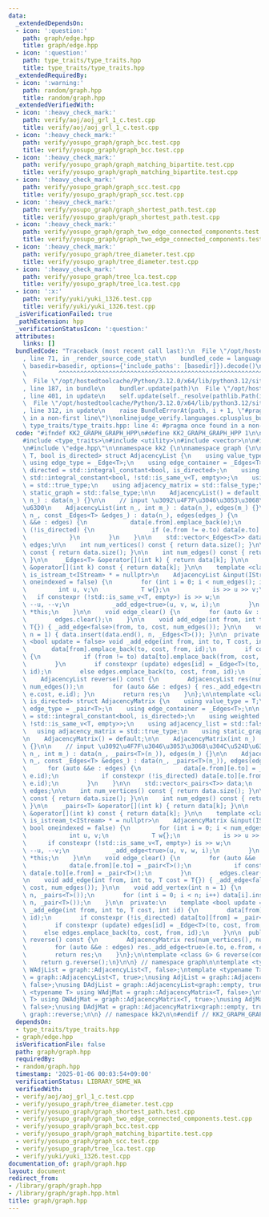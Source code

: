 ```yaml
---
data:
  _extendedDependsOn:
  - icon: ':question:'
    path: graph/edge.hpp
    title: graph/edge.hpp
  - icon: ':question:'
    path: type_traits/type_traits.hpp
    title: type_traits/type_traits.hpp
  _extendedRequiredBy:
  - icon: ':warning:'
    path: random/graph.hpp
    title: random/graph.hpp
  _extendedVerifiedWith:
  - icon: ':heavy_check_mark:'
    path: verify/aoj/aoj_grl_1_c.test.cpp
    title: verify/aoj/aoj_grl_1_c.test.cpp
  - icon: ':heavy_check_mark:'
    path: verify/yosupo_graph/graph_bcc.test.cpp
    title: verify/yosupo_graph/graph_bcc.test.cpp
  - icon: ':heavy_check_mark:'
    path: verify/yosupo_graph/graph_matching_bipartite.test.cpp
    title: verify/yosupo_graph/graph_matching_bipartite.test.cpp
  - icon: ':heavy_check_mark:'
    path: verify/yosupo_graph/graph_scc.test.cpp
    title: verify/yosupo_graph/graph_scc.test.cpp
  - icon: ':heavy_check_mark:'
    path: verify/yosupo_graph/graph_shortest_path.test.cpp
    title: verify/yosupo_graph/graph_shortest_path.test.cpp
  - icon: ':heavy_check_mark:'
    path: verify/yosupo_graph/graph_two_edge_connected_components.test.cpp
    title: verify/yosupo_graph/graph_two_edge_connected_components.test.cpp
  - icon: ':heavy_check_mark:'
    path: verify/yosupo_graph/tree_diameter.test.cpp
    title: verify/yosupo_graph/tree_diameter.test.cpp
  - icon: ':heavy_check_mark:'
    path: verify/yosupo_graph/tree_lca.test.cpp
    title: verify/yosupo_graph/tree_lca.test.cpp
  - icon: ':x:'
    path: verify/yuki/yuki_1326.test.cpp
    title: verify/yuki/yuki_1326.test.cpp
  _isVerificationFailed: true
  _pathExtension: hpp
  _verificationStatusIcon: ':question:'
  attributes:
    links: []
  bundledCode: "Traceback (most recent call last):\n  File \"/opt/hostedtoolcache/Python/3.12.0/x64/lib/python3.12/site-packages/onlinejudge_verify/documentation/build.py\"\
    , line 71, in _render_source_code_stat\n    bundled_code = language.bundle(stat.path,\
    \ basedir=basedir, options={'include_paths': [basedir]}).decode()\n          \
    \         ^^^^^^^^^^^^^^^^^^^^^^^^^^^^^^^^^^^^^^^^^^^^^^^^^^^^^^^^^^^^^^^^^^^^^^^^^^^^^^^^^\n\
    \  File \"/opt/hostedtoolcache/Python/3.12.0/x64/lib/python3.12/site-packages/onlinejudge_verify/languages/cplusplus.py\"\
    , line 187, in bundle\n    bundler.update(path)\n  File \"/opt/hostedtoolcache/Python/3.12.0/x64/lib/python3.12/site-packages/onlinejudge_verify/languages/cplusplus_bundle.py\"\
    , line 401, in update\n    self.update(self._resolve(pathlib.Path(included), included_from=path))\n\
    \  File \"/opt/hostedtoolcache/Python/3.12.0/x64/lib/python3.12/site-packages/onlinejudge_verify/languages/cplusplus_bundle.py\"\
    , line 312, in update\n    raise BundleErrorAt(path, i + 1, \"#pragma once found\
    \ in a non-first line\")\nonlinejudge_verify.languages.cplusplus_bundle.BundleErrorAt:\
    \ type_traits/type_traits.hpp: line 4: #pragma once found in a non-first line\n"
  code: "#ifndef KK2_GRAPH_GRAPH_HPP\n#define KK2_GRAPH_GRAPH_HPP 1\n\n#include <cassert>\n\
    #include <type_traits>\n#include <utility>\n#include <vector>\n\n#include \"../type_traits/type_traits.hpp\"\
    \n#include \"edge.hpp\"\n\nnamespace kk2 {\n\nnamespace graph {\n\ntemplate <class\
    \ T, bool is_directed> struct AdjacencyList {\n    using value_type = T;\n   \
    \ using edge_type = _Edge<T>;\n    using edge_container = _Edges<T>;\n\n    using\
    \ directed = std::integral_constant<bool, is_directed>;\n    using weighted =\
    \ std::integral_constant<bool, !std::is_same_v<T, empty>>;\n    using adjacency_list\
    \ = std::true_type;\n    using adjacency_matrix = std::false_type;\n    using\
    \ static_graph = std::false_type;\n\n    AdjacencyList() = default;\n\n    AdjacencyList(int\
    \ n_) : data(n_) {}\n\n    // input \u3092\u4F7F\u3046\u3053\u3068\u304C\u524D\
    \u63D0\n    AdjacencyList(int n_, int m_) : data(n_), edges(m_) {}\n\n    AdjacencyList(int\
    \ n_, const _Edges<T> &edges_) : data(n_), edges(edges_) {\n        for (auto\
    \ &&e : edges) {\n            data[e.from].emplace_back(e);\n            if constexpr\
    \ (!is_directed) {\n                if (e.from != e.to) data[e.to].emplace_back(e.rev());\n\
    \            }\n        }\n    }\n\n    std::vector<_Edges<T>> data;\n    _Edges<T>\
    \ edges;\n\n    int num_vertices() const { return data.size(); }\n\n    int size()\
    \ const { return data.size(); }\n\n    int num_edges() const { return edges.size();\
    \ }\n\n    _Edges<T> &operator[](int k) { return data[k]; }\n\n    const _Edges<T>\
    \ &operator[](int k) const { return data[k]; }\n\n    template <class IStream,\
    \ is_istream_t<IStream> * = nullptr>\n    AdjacencyList &input(IStream &is, bool\
    \ oneindexed = false) {\n        for (int i = 0; i < num_edges(); i++) {\n   \
    \         int u, v;\n            T w{};\n            is >> u >> v;\n         \
    \   if constexpr (!std::is_same_v<T, empty>) is >> w;\n            if (oneindexed)\
    \ --u, --v;\n            _add_edge<true>(u, v, w, i);\n        }\n        return\
    \ *this;\n    }\n\n    void edge_clear() {\n        for (auto &v : data) v.clear();\n\
    \        edges.clear();\n    }\n\n    void add_edge(int from, int to, T cost =\
    \ T{}) { _add_edge<false>(from, to, cost, num_edges()); }\n\n    void add_vertex(int\
    \ n = 1) { data.insert(data.end(), n, _Edges<T>()); }\n\n  private:\n    template\
    \ <bool update = false> void _add_edge(int from, int to, T cost, int id) {\n \
    \       data[from].emplace_back(to, cost, from, id);\n        if constexpr (!is_directed)\
    \ {\n            if (from != to) data[to].emplace_back(from, cost, to, id);\n\
    \        }\n        if constexpr (update) edges[id] = _Edge<T>(to, cost, from,\
    \ id);\n        else edges.emplace_back(to, cost, from, id);\n    }\n\n  public:\n\
    \    AdjacencyList reverse() const {\n        AdjacencyList res(num_vertices(),\
    \ num_edges());\n        for (auto &&e : edges) { res._add_edge<true>(e.to, e.from,\
    \ e.cost, e.id); }\n        return res;\n    }\n};\n\ntemplate <class T, bool\
    \ is_directed> struct AdjacencyMatrix {\n    using value_type = T;\n    using\
    \ edge_type = _pair<T>;\n    using edge_container = _Edges<T>;\n\n    using directed\
    \ = std::integral_constant<bool, is_directed>;\n    using weighted = std::integral_constant<bool,\
    \ !std::is_same_v<T, empty>>;\n    using adjacency_list = std::false_type;\n \
    \   using adjacency_matrix = std::true_type;\n    using static_graph = std::false_type;\n\
    \n    AdjacencyMatrix() = default;\n\n    AdjacencyMatrix(int n_) : data(n_, _pairs<T>(n_))\
    \ {}\n\n    // input \u3092\u4F7F\u3046\u3053\u3068\u304C\u524D\u63D0\n    AdjacencyMatrix(int\
    \ n_, int m_) : data(n_, _pairs<T>(n_)), edges(m_) {}\n\n    AdjacencyMatrix(int\
    \ n_, const _Edges<T> &edges_) : data(n_, _pairs<T>(n_)), edges(edges_) {\n  \
    \      for (auto &&e : edges) {\n            data[e.from][e.to] = _pair<T>(e.cost,\
    \ e.id);\n            if constexpr (!is_directed) data[e.to][e.from] = _pair<T>(e.cost,\
    \ e.id);\n        }\n    }\n\n    std::vector<_pairs<T>> data;\n    _Edges<T>\
    \ edges;\n\n    int num_vertices() const { return data.size(); }\n\n    int size()\
    \ const { return data.size(); }\n\n    int num_edges() const { return edges.size();\
    \ }\n\n    _pairs<T> &operator[](int k) { return data[k]; }\n\n    const _pairs<T>\
    \ &operator[](int k) const { return data[k]; }\n\n    template <class IStream,\
    \ is_istream_t<IStream> * = nullptr>\n    AdjacencyMatrix &input(IStream &is,\
    \ bool oneindexed = false) {\n        for (int i = 0; i < num_edges(); i++) {\n\
    \            int u, v;\n            T w{};\n            is >> u >> v;\n      \
    \      if constexpr (!std::is_same_v<T, empty>) is >> w;\n            if (oneindexed)\
    \ --u, --v;\n            _add_edge<true>(u, v, w, i);\n        }\n        return\
    \ *this;\n    }\n\n    void edge_clear() {\n        for (auto &&e : edges) {\n\
    \            data[e.from][e.to] = _pair<T>();\n            if constexpr (!is_directed)\
    \ data[e.to][e.from] = _pair<T>();\n        }\n        edges.clear();\n    }\n\
    \n    void add_edge(int from, int to, T cost = T{}) { _add_edge<false>(from, to,\
    \ cost, num_edges()); }\n\n    void add_vertex(int n = 1) {\n        data.insert(data.end(),\
    \ n, _pairs<T>());\n        for (int i = 0; i < n; i++) data[i].insert(data[i].end(),\
    \ n, _pair<T>());\n    }\n\n  private:\n    template <bool update = false> void\
    \ _add_edge(int from, int to, T cost, int id) {\n        data[from][to] = _pair<T>(cost,\
    \ id);\n        if constexpr (!is_directed) data[to][from] = _pair<T>(cost, id);\n\
    \        if constexpr (update) edges[id] = _Edge<T>(to, cost, from, id);\n   \
    \     else edges.emplace_back(to, cost, from, id);\n    }\n\n  public:\n    AdjacencyMatrix\
    \ reverse() const {\n        AdjacencyMatrix res(num_vertices(), num_edges());\n\
    \        for (auto &&e : edges) res._add_edge<true>(e.to, e.from, e.cost, e.id);\n\
    \        return res;\n    }\n};\n\ntemplate <class G> G reverse(const G &g) {\n\
    \    return g.reverse();\n}\n\n} // namespace graph\n\ntemplate <typename T> using\
    \ WAdjList = graph::AdjacencyList<T, false>;\ntemplate <typename T> using DWAdjList\
    \ = graph::AdjacencyList<T, true>;\nusing AdjList = graph::AdjacencyList<graph::empty,\
    \ false>;\nusing DAdjList = graph::AdjacencyList<graph::empty, true>;\n\ntemplate\
    \ <typename T> using WAdjMat = graph::AdjacencyMatrix<T, false>;\ntemplate <typename\
    \ T> using DWAdjMat = graph::AdjacencyMatrix<T, true>;\nusing AdjMat = graph::AdjacencyMatrix<graph::empty,\
    \ false>;\nusing DAdjMat = graph::AdjacencyMatrix<graph::empty, true>;\n\nusing\
    \ graph::reverse;\n\n} // namespace kk2\n\n#endif // KK2_GRAPH_GRAPH_HPP\n"
  dependsOn:
  - type_traits/type_traits.hpp
  - graph/edge.hpp
  isVerificationFile: false
  path: graph/graph.hpp
  requiredBy:
  - random/graph.hpp
  timestamp: '2025-01-06 00:03:54+09:00'
  verificationStatus: LIBRARY_SOME_WA
  verifiedWith:
  - verify/aoj/aoj_grl_1_c.test.cpp
  - verify/yosupo_graph/tree_diameter.test.cpp
  - verify/yosupo_graph/graph_shortest_path.test.cpp
  - verify/yosupo_graph/graph_two_edge_connected_components.test.cpp
  - verify/yosupo_graph/graph_bcc.test.cpp
  - verify/yosupo_graph/graph_matching_bipartite.test.cpp
  - verify/yosupo_graph/graph_scc.test.cpp
  - verify/yosupo_graph/tree_lca.test.cpp
  - verify/yuki/yuki_1326.test.cpp
documentation_of: graph/graph.hpp
layout: document
redirect_from:
- /library/graph/graph.hpp
- /library/graph/graph.hpp.html
title: graph/graph.hpp
---
```

